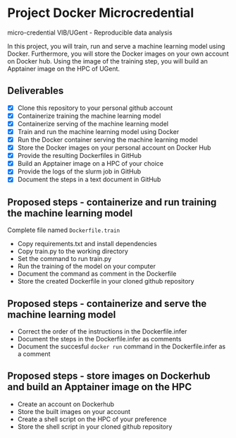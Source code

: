 # Project Docker Microcredential
micro-credential VIB/UGent - Reproducible data analysis

In this project, you will train, run and serve a machine learning model using Docker. 
Furthermore, you will store the Docker images on your own account on Docker hub. 
Using the image of the training step, you will build an Apptainer image on the HPC of UGent.

## Deliverables

- [x] Clone this repository to your personal github account
- [x] Containerize training the machine learning model
- [x] Containerize serving of the machine learning model
- [x] Train and run the machine learning model using Docker
- [x] Run the Docker container serving the machine learning model
- [x] Store the Docker images on your personal account on Docker Hub
- [x] Provide the resulting Dockerfiles in GitHub
- [x] Build an Apptainer image on a HPC of your choice
- [x] Provide the logs of the slurm job in GitHub
- [x] Document the steps in a text document in GitHub

## Proposed steps - containerize and run training the machine learning model

Complete file named `Dockerfile.train`

+ Copy requirements.txt and install dependencies
+ Copy train.py to the working directory
+ Set the command to run train.py
+ Run the training of the model on your computer
+ Document the command as comment in the Dockerfile
+ Store the created Dockerfile in your cloned github repository

## Proposed steps - containerize and serve the machine learning model

+ Correct the order of the instructions in the Dockerfile.infer
+ Document the steps in the Dockerfile.infer as comments
+ Document the succesful `docker run` command in the Dockerfile.infer as a comment

## Proposed steps - store images on Dockerhub and build an Apptainer image on the HPC

+ Create an account on Dockerhub
+ Store the built images on your account
+ Create a shell script on the HPC of your preference
+ Store the shell script in your cloned github repository




